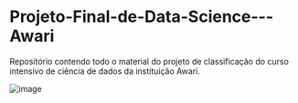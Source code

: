 # Projeto-Final-de-Data-Science---Awari
Repositório contendo todo o material do projeto de classificação do curso intensivo de ciência de dados da instituição Awari.

![image](https://user-images.githubusercontent.com/70763447/179096731-7bbe6751-ad22-421e-b67a-4f8ab4a30833.png)
